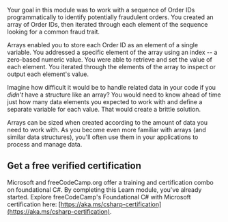 Your goal in this module was to work with a sequence of Order IDs programmatically to identify potentially fraudulent orders. You created an array of Order IDs, then iterated through each element of the sequence looking for a common fraud trait.

Arrays enabled you to store each Order ID as an element of a single variable. You addressed a specific element of the array using an index -- a zero-based numeric value. You were able to retrieve and set the value of each element. You iterated through the elements of the array to inspect or output each element's value.

Imagine how difficult it would be to handle related data in your code if you *didn't* have a structure like an array? You would need to know ahead of time just how many data elements you expected to work with and define a separate variable for each value. That would create a brittle solution.

Arrays can be sized when created according to the amount of data you need to work with. As you become even more familiar with arrays (and similar data structures), you'll often use them in your applications to process and manage data.

## Get a free verified certification

Microsoft and freeCodeCamp.org offer a training and certification combo on foundational C#. By completing this Learn module, you've already started. Explore freeCodeCamp's Foundational C# with Microsoft certification here: [https://aka.ms/csharp-certification](https://aka.ms/csharp-certification).
